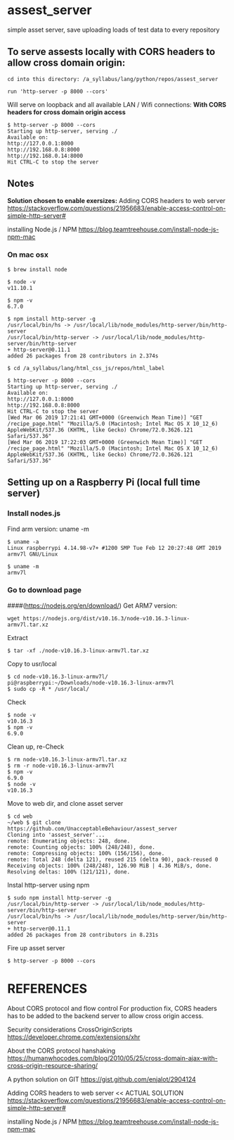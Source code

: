 # assest_server
simple asset server, save uploading loads of test data to every repository

## To serve assests locally with CORS headers to allow cross domain origin:

```
cd into this directory: /a_syllabus/lang/python/repos/assest_server

run 'http-server -p 8000 --cors'
```

Will serve on loopback and all available LAN / Wifi connections:
**With CORS headers for cross domain origin access**

```
$ http-server -p 8000 --cors
Starting up http-server, serving ./
Available on:
http://127.0.0.1:8000
http://192.168.0.8:8000
http://192.168.0.14:8000
Hit CTRL-C to stop the server
```

## Notes
**Solution chosen to enable exersizes:**
Adding CORS headers to web server
https://stackoverflow.com/questions/21956683/enable-access-control-on-simple-http-server#

installing Node.js / NPM
https://blog.teamtreehouse.com/install-node-js-npm-mac

### On mac osx
```
$ brew install node

$ node -v
v11.10.1

$ npm -v
6.7.0

$ npm install http-server -g
/usr/local/bin/hs -> /usr/local/lib/node_modules/http-server/bin/http-server
/usr/local/bin/http-server -> /usr/local/lib/node_modules/http-server/bin/http-server
+ http-server@0.11.1
added 26 packages from 28 contributors in 2.374s

$ cd /a_syllabus/lang/html_css_js/repos/html_label

$ http-server -p 8000 --cors
Starting up http-server, serving ./
Available on:
http://127.0.0.1:8000
http://192.168.0.8:8000
Hit CTRL-C to stop the server
[Wed Mar 06 2019 17:21:41 GMT+0000 (Greenwich Mean Time)] "GET /recipe_page.html" "Mozilla/5.0 (Macintosh; Intel Mac OS X 10_12_6) AppleWebKit/537.36 (KHTML, like Gecko) Chrome/72.0.3626.121 Safari/537.36"
[Wed Mar 06 2019 17:22:03 GMT+0000 (Greenwich Mean Time)] "GET /recipe_page.html" "Mozilla/5.0 (Macintosh; Intel Mac OS X 10_12_6) AppleWebKit/537.36 (KHTML, like Gecko) Chrome/72.0.3626.121 Safari/537.36"
```



## Setting up on a Raspberry Pi (local full time server)
### Install nodes.js
Find arm version: uname -m
```
$ uname -a
Linux raspberrypi 4.14.98-v7+ #1200 SMP Tue Feb 12 20:27:48 GMT 2019 armv7l GNU/Linux

$ uname -m 				
armv7l
```

### Go to download page
####(https://nodejs.org/en/download/) 
Get ARM7 version:   
```
wget https://nodejs.org/dist/v10.16.3/node-v10.16.3-linux-armv7l.tar.xz  
```

Extract
```
$ tar -xf ./node-v10.16.3-linux-armv7l.tar.xz
```

Copy to usr/local
```
$ cd node-v10.16.3-linux-armv7l/
pi@raspberrypi:~/Downloads/node-v10.16.3-linux-armv7l 
$ sudo cp -R * /usr/local/
```

Check
```
$ node -v
v10.16.3
$ npm -v
6.9.0
```

Clean up, re-Check
```
$ rm node-v10.16.3-linux-armv7l.tar.xz
$ rm -r node-v10.16.3-linux-armv7l
$ npm -v
6.9.0
$ node -v
v10.16.3
```

Move to web dir, and clone asset server
```
$ cd web
~/web $ git clone https://github.com/UnacceptableBehaviour/assest_server
Cloning into 'assest_server'...
remote: Enumerating objects: 248, done.
remote: Counting objects: 100% (248/248), done.
remote: Compressing objects: 100% (156/156), done.
remote: Total 248 (delta 121), reused 215 (delta 90), pack-reused 0
Receiving objects: 100% (248/248), 126.90 MiB | 4.36 MiB/s, done.
Resolving deltas: 100% (121/121), done.
```

Instal http-server using npm
```
$ sudo npm install http-server -g
/usr/local/bin/http-server -> /usr/local/lib/node_modules/http-server/bin/http-server
/usr/local/bin/hs -> /usr/local/lib/node_modules/http-server/bin/http-server
+ http-server@0.11.1
added 26 packages from 28 contributors in 8.231s
```

Fire up asset server
```
$ http-server -p 8000 --cors
```





# REFERENCES
About CORS protocol and flow control
For production fix, CORS headers has to be added to the backend server to allow cross origin access.

Security considerations CrossOriginScripts
https://developer.chrome.com/extensions/xhr

About the CORS protocol hanshaking
https://humanwhocodes.com/blog/2010/05/25/cross-domain-ajax-with-cross-origin-resource-sharing/

A python solution on GIT
https://gist.github.com/enjalot/2904124

Adding CORS headers to web server        << ACTUAL SOLUTION
https://stackoverflow.com/questions/21956683/enable-access-control-on-simple-http-server#

installing Node.js / NPM
https://blog.teamtreehouse.com/install-node-js-npm-mac
